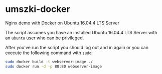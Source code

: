 # umszki-docker
Nginx demo with Docker on Ubuntu 16.04.4 LTS Server

The script assumes you have an installed Ubuntu 16.04.4 LTS Server with an `ubuntu` user who can be privileged.

After you've run the script you should log out and in again or you can execute the following command with `sudo`:

```bash
sudo docker build -t webserver-image ./
sudo docker run -d -p 80:80 webserver-image
```
